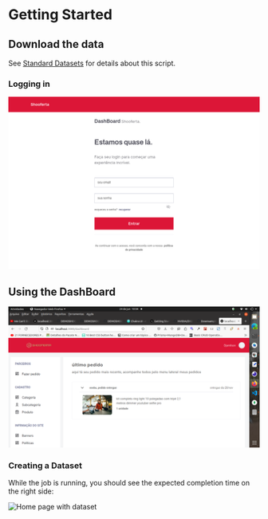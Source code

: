 # Getting Started


## Download the data


See [Standard Datasets](StandardDatasets.md) for details about this script.



### Logging in


![Login](images/admin-dashboard/tela-login.png)


## Using the DashBoard

![Home page](images/admin-dashboard/dashboard.png)

### Creating a Dataset

While the job is running, you should see the expected completion time on the right side:

![Home page with dataset](images/admin-dashboard/home-page-1.jpg)

